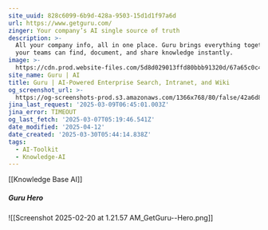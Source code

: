 ```yaml
---
site_uuid: 828c6099-6b9d-428a-9503-15d1d1f97a6d
url: https://www.getguru.com/
zinger: Your company’s AI single source of truth
description: >-
  All your company info, all in one place. Guru brings everything together so
  your teams can find, document, and share knowledge instantly.
image: >-
  https://cdn.prod.website-files.com/5d8d029013ffd80bbb91320d/67a65c0c4ad3942cc0631529_OG-1%20(2).avif
site_name: Guru | AI
title: Guru | AI-Powered Enterprise Search, Intranet, and Wiki
og_screenshot_url: >-
  https://og-screenshots-prod.s3.amazonaws.com/1366x768/80/false/42a6d83228ad764faf3ae0015e437e78dbdd92f475c9cd4fd5814e37cde8aaca.jpeg
jina_last_request: '2025-03-09T06:45:01.003Z'
jina_error: TIMEOUT
og_last_fetch: '2025-03-07T05:19:46.541Z'
date_modified: '2025-04-12'
date_created: '2025-03-30T05:44:14.838Z'
tags:
  - AI-Toolkit
  - Knowledge-AI
---
```


































































[[Knowledge Base AI]]

##### Guru Hero
![[Screenshot 2025-02-20 at 1.21.57 AM_GetGuru--Hero.png]]
